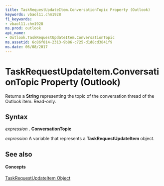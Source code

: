 ```yaml
---
title: TaskRequestUpdateItem.ConversationTopic Property (Outlook)
keywords: vbaol11.chm1928
f1_keywords:
- vbaol11.chm1928
ms.prod: outlook
api_name:
- Outlook.TaskRequestUpdateItem.ConversationTopic
ms.assetid: 6c86f814-2313-9b86-c725-d1d8cd3841f9
ms.date: 06/08/2017
---
```



# TaskRequestUpdateItem.ConversationTopic Property (Outlook)

Returns a **String** representing the topic of the conversation thread of the Outlook item. Read-only.


## Syntax

 _expression_ . **ConversationTopic**

 _expression_ A variable that represents a **TaskRequestUpdateItem** object.


## See also


#### Concepts


[TaskRequestUpdateItem Object](taskrequestupdateitem-object-outlook.md)

